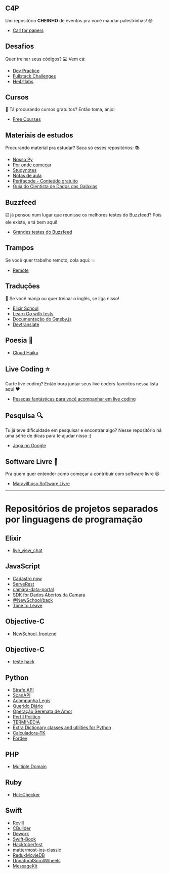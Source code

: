## C4P  

Um repositório **CHEINHO** de eventos pra você mandar palestrinhas! :sunglasses:  
- [Call for papers](https://github.com/alinebastos/call-for-papers)  

## Desafios  
Quer treinar seus códigos? :computer: Vem cá:   
- [Dev Practice](https://github.com/alinebastos/dev-practice)  
- [Fullstack Challenges](https://github.com/alinebastos/fullstack-challenges)  
- [He4rtlabs](https://github.com/he4rtlabs/he4rtoberfest-2020)  

## Cursos  
:pushpin: Tá procurando cursos gratuitos? Então toma, anjo!  
- [Free Courses](https://github.com/alinebastos/free-courses)  

## Materiais de estudos
Procurando material pra estudar? Saca só esses repositórios: :books:  
- [Nosso Py](https://github.com/MariaEduardaDeAzevedo/nosso-py)  
- [Por onde começar](https://github.com/leticiadasilva/por-onde-comecar)  
- [Studynotes](https://github.com/bellesamways/studynotes)  
- [Notas de aula](https://github.com/leticiadasilva/notas-de-aula)   
- [Perifacode - Conteúdo gratuito](https://github.com/perifacode/conteudo-gratuito)  
- [Guia do Cientista de Dados das Galáxias](https://github.com/PizzaDeDados/datascience-pizza)

## Buzzfeed

:ballot_box_with_check: já pensou num lugar que reunisse os melhores testes do Buzzfeed? Pois ele existe, e tá bem aqui!  
- [Grandes testes do Buzzfeed](https://github.com/dandaramcsousa/grandes-testes-do-buzzfeed)  

## Trampos  

Se você quer trabalho remoto, cola aqui: :boom:  
- [Remote](https://github.com/alinebastos/remote)  

## Traduções

:pencil: Se você manja ou quer treinar o inglês, se liga nisso!
- [Elixir School](https://github.com/elixirschool/elixirschool/issues?q=is%3Aopen+is%3Aissue+label%3AHacktoberfest)  
- [Learn Go with tests](https://github.com/larien/learn-go-with-tests)  
- [Documentação do Gatsby.js](https://github.com/gatsbyjs/gatsby-pt-BR/issues)
- [Devtranslate](https://github.com/devtranslate)

## Poesia :art:  

- [Cloud Haiku](https://github.com/do-community/cloud_haiku)  

## Live Coding :star:  

Curte live coding? Então bora juntar seus live coders favoritos nessa lista aqui :heart:  
- [Pessoas fantásticas para você acompanhar em live coding](https://github.com/Caaddss/awesome-live-coding-streams)  

## Pesquisa :mag:  

Tu já teve dificuldade em pesquisar e encontrar algo? Nesse repositório há uma série de dicas para te ajudar nisso :)  
- [Joga no Google](https://github.com/Caaddss/joga_no_google)  

## Software Livre :tada:  

Pra quem quer entender como começar a contribuir com software livre :smiley:  
- [Maravilhoso Software Livre](https://github.com/Caaddss/Maravilhoso_SoftwareLivre)  

---

# Repositórios de projetos separados por linguagens de programação  

## Elixir

- [live_view_chat](https://github.com/WLSF/live_view_chat)  

## JavaScript

- [Cadastro now](https://github.com/jhonatasmatos/cadastro-now)  
- [ServeRest](https://github.com/PauloGoncalvesBH/serverest)  
- [camara-data-portal](https://github.com/AcompanhaLegis/camara-data-portal)  
- [SDK for Dados Abertos da Camara](https://github.com/AcompanhaLegis/sdk-dados-abertos-camara-js)  
- [@NewSchool/back](https://github.com/NewSchoolApp/newschool-backend)  
- [Time to Leave](https://github.com/thamara/time-to-leave)  

## Objective-C  

- [NewSchool-frontend](https://github.com/NewSchoolApp/newschool-frontend)  
## Objective-C  

- [teste hack](teste.com)  

## Python  

- [Strafe API](https://github.com/WLSF/strafe)  
- [ScanAPI](https://github.com/scanapi/website)  
- [Acompanha Legis](https://github.com/AcompanhaLegis/acompanha-legis-api)  
- [Querido Diário](https://github.com/okfn-brasil/querido-diario)  
- [Operação Serenata de Amor](https://github.com/okfn-brasil/serenata-de-amor)  
- [Perfil Político](https://github.com/okfn-brasil/perfil-politico)  
- [TERMINEDIA](https://github.com/jsbueno/terminedia)  
- [Extra Dictionary classes and utilities for Python](https://github.com/jsbueno/extradict)  
- [Calculadora-TK](https://github.com/matheusfelipeog/calculadora-tk)
- [Fordev](https://github.com/matheusfelipeog/fordev)

## PHP  

- [Multiple Domain](https://github.com/straube/multiple-domain)  

## Ruby  

- [Hcl::Checker](https://github.com/mfcastellani/hcl-checker)

## Swift

- [Revill](https://github.com/ViniciusDeep/Revill)
- [CBuilder](https://github.com/ViniciusDeep/CBuilder)
- [Dework](https://github.com/ViniciusDeep/Dework)
- [Swift-Book](https://github.com/AcademyIFCE/Swift-Book)
- [Hacktoberfest](https://github.com/incubateind/Hacktoberfest)
- [mattermost-ios-classic](https://github.com/mattermost/mattermost-ios-classic)
- [ReduxMovieDB](https://github.com/cardoso/ReduxMovieDB)
- [UnnaturalScrollWheels](https://github.com/ther0n/UnnaturalScrollWheels)
- [MessageKit](https://github.com/MessageKit/MessageKit)

